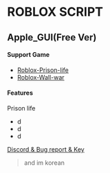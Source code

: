 # ROBLOX SCRIPT
## Apple_GUI(Free Ver)

#### Support Game

+ [Roblox-Prison-life](https://www.roblox.com/games/155615604/Prison-Life-Cars-fixed)
+ [Roblox-Wall-war](https://www.roblox.com/games/4646484273/unnamed)

#### Features
Prison life
+ d
+ d
+ d

[Discord & Bug report & Key](https://discord.gg/SyWtE43q27)
>and im korean
